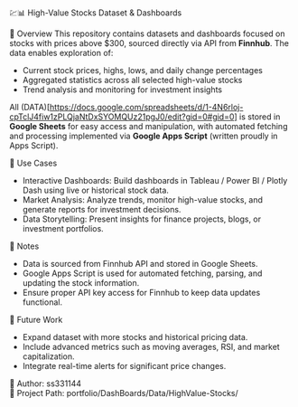 💹📊 High-Value Stocks Dataset & Dashboards

🧠 Overview
This repository contains datasets and dashboards focused on stocks with prices above $300, sourced directly via API from **Finnhub**. The data enables exploration of:

- Current stock prices, highs, lows, and daily change percentages
- Aggregated statistics across all selected high-value stocks
- Trend analysis and monitoring for investment insights

All (DATA)[https://docs.google.com/spreadsheets/d/1-4N6rloj-cpTclJ4fiw1zPLQjaNtDxSYOMQUz21pgJ0/edit?gid=0#gid=0] is stored in **Google Sheets** for easy access and manipulation, with automated fetching and processing implemented via **Google Apps Script** (written proudly in Apps Script).

🔧 Use Cases
- Interactive Dashboards: Build dashboards in Tableau / Power BI / Plotly Dash using live or historical stock data.
- Market Analysis: Analyze trends, monitor high-value stocks, and generate reports for investment decisions.
- Data Storytelling: Present insights for finance projects, blogs, or investment portfolios.

📌 Notes
- Data is sourced from Finnhub API and stored in Google Sheets.
- Google Apps Script is used for automated fetching, parsing, and updating the stock information.
- Ensure proper API key access for Finnhub to keep data updates functional.

🚀 Future Work
- Expand dataset with more stocks and historical pricing data.
- Include advanced metrics such as moving averages, RSI, and market capitalization.
- Integrate real-time alerts for significant price changes.

👤 Author: ss331144  
📂 Project Path: portfolio/DashBoards/Data/HighValue-Stocks/
